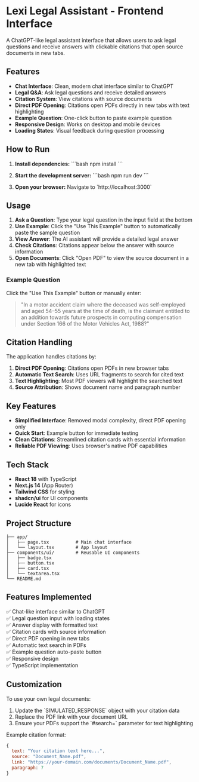 # Lexi Legal Assistant - Frontend Interface

A ChatGPT-like legal assistant interface that allows users to ask legal questions and receive answers with clickable citations that open source documents in new tabs.

## Features

- **Chat Interface**: Clean, modern chat interface similar to ChatGPT
- **Legal Q&A**: Ask legal questions and receive detailed answers
- **Citation System**: View citations with source documents
- **Direct PDF Opening**: Citations open PDFs directly in new tabs with text highlighting
- **Example Question**: One-click button to paste example question
- **Responsive Design**: Works on desktop and mobile devices
- **Loading States**: Visual feedback during question processing

## How to Run

1. **Install dependencies:**
   \`\`\`bash
   npm install
   \`\`\`

2. **Start the development server:**
   \`\`\`bash
   npm run dev
   \`\`\`

3. **Open your browser:**
   Navigate to \`http://localhost:3000\`

## Usage

1. **Ask a Question**: Type your legal question in the input field at the bottom
2. **Use Example**: Click the "Use This Example" button to automatically paste the sample question
3. **View Answer**: The AI assistant will provide a detailed legal answer
4. **Check Citations**: Citations appear below the answer with source information
5. **Open Documents**: Click "Open PDF" to view the source document in a new tab with highlighted text

### Example Question

Click the "Use This Example" button or manually enter:

> "In a motor accident claim where the deceased was self-employed and aged 54–55 years at the time of death, is the claimant entitled to an addition towards future prospects in computing compensation under Section 166 of the Motor Vehicles Act, 1988?"

## Citation Handling

The application handles citations by:

1. **Direct PDF Opening**: Citations open PDFs in new browser tabs
2. **Automatic Text Search**: Uses URL fragments to search for cited text
3. **Text Highlighting**: Most PDF viewers will highlight the searched text
4. **Source Attribution**: Shows document name and paragraph number

## Key Features

- **Simplified Interface**: Removed modal complexity, direct PDF opening only
- **Quick Start**: Example button for immediate testing
- **Clean Citations**: Streamlined citation cards with essential information
- **Reliable PDF Viewing**: Uses browser's native PDF capabilities

## Tech Stack

- **React 18** with TypeScript
- **Next.js 14** (App Router)
- **Tailwind CSS** for styling
- **shadcn/ui** for UI components
- **Lucide React** for icons

## Project Structure

```
├── app/
│   ├── page.tsx          # Main chat interface
│   └── layout.tsx        # App layout
├── components/ui/        # Reusable UI components
│   ├── badge.tsx
│   ├── button.tsx
│   ├── card.tsx
│   └── textarea.tsx
└── README.md
```

## Features Implemented

✅ Chat-like interface similar to ChatGPT  
✅ Legal question input with loading states  
✅ Answer display with formatted text  
✅ Citation cards with source information  
✅ Direct PDF opening in new tabs  
✅ Automatic text search in PDFs  
✅ Example question auto-paste button  
✅ Responsive design  
✅ TypeScript implementation  

## Customization

To use your own legal documents:

1. Update the \`SIMULATED_RESPONSE\` object with your citation data
2. Replace the PDF link with your document URL
3. Ensure your PDFs support the \`#search=\` parameter for text highlighting

Example citation format:
```javascript
{
  text: "Your citation text here...",
  source: "Document_Name.pdf",
  link: "https://your-domain.com/documents/Document_Name.pdf",
  paragraph: 7
}
```
